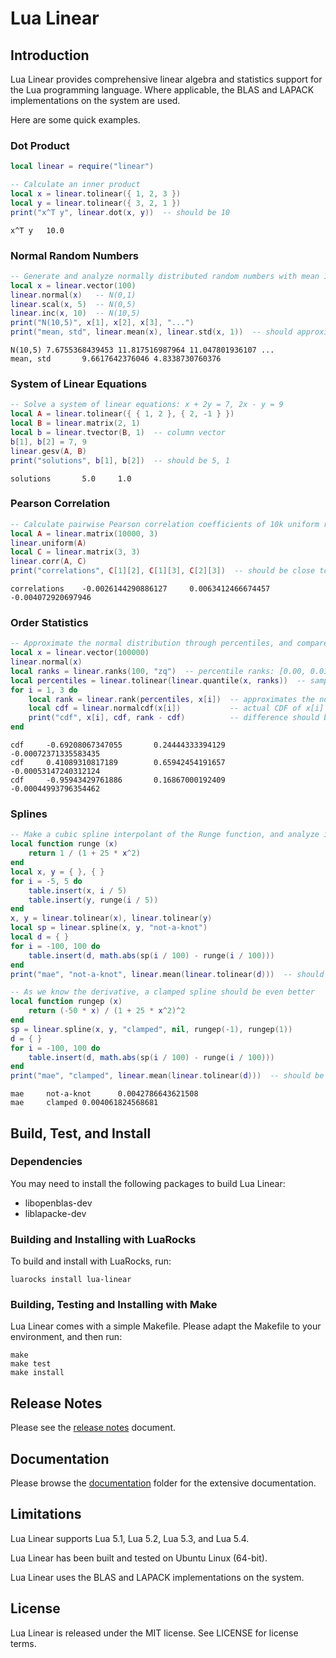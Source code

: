 # Lua Linear

## Introduction

Lua Linear provides comprehensive linear algebra and statistics support for the Lua programming
language. Where applicable, the BLAS and LAPACK implementations on the system are used.

Here are some quick examples.


### Dot Product

```lua
local linear = require("linear")

-- Calculate an inner product
local x = linear.tolinear({ 1, 2, 3 })
local y = linear.tolinear({ 3, 2, 1 })
print("x^T y", linear.dot(x, y))  -- should be 10
```

```
x^T y   10.0
```


### Normal Random Numbers

```lua
-- Generate and analyze normally distributed random numbers with mean 10, std 5, i.e., N(10,5)
local x = linear.vector(100)
linear.normal(x)   -- N(0,1)
linear.scal(x, 5)  -- N(0,5)
linear.inc(x, 10)  -- N(10,5)
print("N(10,5)", x[1], x[2], x[3], "...")
print("mean, std", linear.mean(x), linear.std(x, 1))  -- should approximate 10, 5
```

```
N(10,5) 7.6755368439453 11.817516987964 11.047801936107 ...
mean, std       9.6617642376046 4.8338730760376
```


### System of Linear Equations

```lua
-- Solve a system of linear equations: x + 2y = 7, 2x - y = 9
local A = linear.tolinear({ { 1, 2 }, { 2, -1 } })
local B = linear.matrix(2, 1)
local b = linear.tvector(B, 1)  -- column vector
b[1], b[2] = 7, 9
linear.gesv(A, B)
print("solutions", b[1], b[2])  -- should be 5, 1
```

```
solutions       5.0     1.0
```


### Pearson Correlation

```lua
-- Calculate pairwise Pearson correlation coefficients of 10k uniform random numbers
local A = linear.matrix(10000, 3)
linear.uniform(A)
local C = linear.matrix(3, 3)
linear.corr(A, C)
print("correlations", C[1][2], C[1][3], C[2][3])  -- should be close to zero
```

```
correlations    -0.0026144290886127     0.0063412466674457      -0.004072920697946
```

### Order Statistics

```lua
-- Approximate the normal distribution through percentiles, and compare with its CDF
local x = linear.vector(100000)
linear.normal(x)
local ranks = linear.ranks(100, "zq")  -- percentile ranks: [0.00, 0.01, ..., 0.99, 1.00]
local percentiles = linear.tolinear(linear.quantile(x, ranks))  -- sample percentiles
for i = 1, 3 do
	local rank = linear.rank(percentiles, x[i])  -- approximates the normal CDF of x[i]
	local cdf = linear.normalcdf(x[i])           -- actual CDF of x[i]
	print("cdf", x[i], cdf, rank - cdf)          -- difference should be close to 0
end
```

```
cdf     -0.69208067347055       0.24444333394129        -0.00072371335583435
cdf     0.41089310817189        0.65942454191657        -0.00053147240312124
cdf     -0.95943429761886       0.16867000192409        -0.00044993796354462
```


### Splines

```lua
-- Make a cubic spline interpolant of the Runge function, and analyze its mean absolute error
local function runge (x)
	return 1 / (1 + 25 * x^2)
end
local x, y = { }, { }
for i = -5, 5 do
	table.insert(x, i / 5)
	table.insert(y, runge(i / 5))
end
x, y = linear.tolinear(x), linear.tolinear(y)
local sp = linear.spline(x, y, "not-a-knot")
local d = { }
for i = -100, 100 do
	table.insert(d, math.abs(sp(i / 100) - runge(i / 100)))
end
print("mae", "not-a-knot", linear.mean(linear.tolinear(d)))  -- should be close to 0

-- As we know the derivative, a clamped spline should be even better
local function rungep (x)
	return (-50 * x) / (1 + 25 * x^2)^2
end
sp = linear.spline(x, y, "clamped", nil, rungep(-1), rungep(1))
d = { }
for i = -100, 100 do
	table.insert(d, math.abs(sp(i / 100) - runge(i / 100)))
end
print("mae", "clamped", linear.mean(linear.tolinear(d)))  -- should be closer to 0
```

```
mae     not-a-knot      0.0042786643621508
mae     clamped 0.004061824568681
```


## Build, Test, and Install

### Dependencies

You may need to install the following packages to build Lua Linear:

* libopenblas-dev
* liblapacke-dev


### Building and Installing with LuaRocks

To build and install with LuaRocks, run:

```
luarocks install lua-linear
```


### Building, Testing and Installing with Make

Lua Linear comes with a simple Makefile. Please adapt the Makefile to your environment, and then
run:

```
make
make test
make install
```


## Release Notes

Please see the [release notes](NEWS.md) document.


## Documentation

Please browse the [documentation](doc/) folder for the extensive documentation.


## Limitations

Lua Linear supports Lua 5.1, Lua 5.2, Lua 5.3, and Lua 5.4.

Lua Linear has been built and tested on Ubuntu Linux (64-bit).

Lua Linear uses the BLAS and LAPACK implementations on the system.


## License

Lua Linear is released under the MIT license. See LICENSE for license terms.
